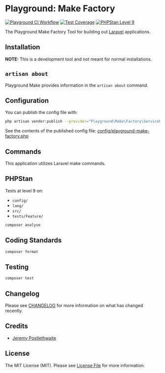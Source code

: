 # Playground: Make Factory

[![Playground CI Workflow](https://github.com/gammamatrix/playground-make-factory/actions/workflows/ci.yml/badge.svg?branch=develop)](https://raw.githubusercontent.com/gammamatrix/playground-make-factory/testing/develop/testdox.txt)
[![Test Coverage](https://raw.githubusercontent.com/gammamatrix/playground-make-factory/testing/develop/coverage.svg)](tests)
[![PHPStan Level 9](https://img.shields.io/badge/PHPStan-level%209-brightgreen)](.github/workflows/ci.yml#L120)

The Playground Make Factory Tool for building out [Laravel](https://laravel.com/docs/11.x) applications.

## Installation

**NOTE:** This is a development tool and not meant for normal installations.

## `artisan about`

Playground Make provides information in the `artisan about` command.

<!-- <img src="resources/docs/artisan-about-playground-make-factory.png" alt="screenshot of artisan about command with Playground Make."> -->

## Configuration

You can publish the config file with:
```bash
php artisan vendor:publish --provider="Playground\Make\Factory\ServiceProvider" --tag="playground-config"
```

See the contents of the published config file: [config/playground-make-factory.php](config/playground-make-factory.php)

## Commands

This application utilizes Laravel make commands.

## PHPStan

Tests at level 9 on:
- `config/`
- `lang/`
- `src/`
- `tests/Feature/`

```sh
composer analyse
```

## Coding Standards

```sh
composer format
```

## Testing

```sh
composer test
```

## Changelog

Please see [CHANGELOG](CHANGELOG.md) for more information on what has changed recently.

## Credits

- [Jeremy Postlethwaite](https://github.com/gammamatrix)

## License

The MIT License (MIT). Please see [License File](LICENSE.md) for more information.
